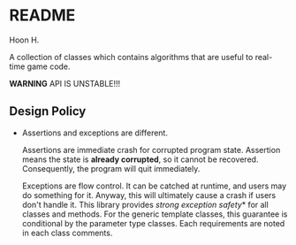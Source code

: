 README
======
Hoon H.



A collection of classes which contains algorithms that are useful to real-time game code.




**WARNING** API IS UNSTABLE!!!












Design Policy
-------------

-	Assertions and exceptions are different.

	Assertions are immediate crash for corrupted program state. Assertion means the state is 
	**already corrupted**, so it cannot be recovered. Consequently, the program will quit immediately.

	Exceptions are flow control. It can be catched at runtime, and users may do something for it.
	Anyway, this will ultimately cause a crash if users don't handle it. This library provides
	*strong exception safety** for all classes and methods. For the generic template classes, this
	guarantee is conditional by the parameter type classes. Each requirements are noted in each
	class comments.
